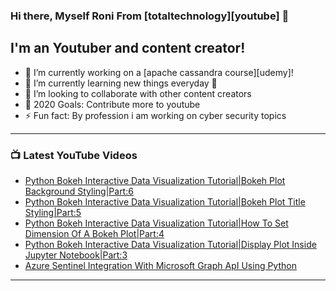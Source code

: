 ### Hi there, Myself Roni From [totaltechnology][youtube] 👋

## I'm an Youtuber and content creator!
- 🔭 I’m currently working on a [apache cassandra course][udemy]!
- 🌱 I’m currently learning new things everyday 🤣
- 👯 I’m looking to collaborate with other content creators
- 🥅 2020 Goals: Contribute more to youtube
- ⚡ Fun fact: By profession i am working on cyber security topics



---

### 📺 Latest YouTube Videos
<!-- YOUTUBE:START -->
- [Python Bokeh Interactive Data Visualization Tutorial|Bokeh Plot Background Styling|Part:6](https://www.youtube.com/watch?v=eZoWfq6Sa4E)
- [Python Bokeh Interactive Data Visualization Tutorial|Bokeh Plot Title Styling|Part:5](https://www.youtube.com/watch?v=r-uREEqv6BI)
- [Python Bokeh Interactive Data Visualization Tutorial|How To Set Dimension Of A Bokeh Plot|Part:4](https://www.youtube.com/watch?v=_i9I3XogE-Q)
- [Python Bokeh Interactive Data Visualization Tutorial|Display Plot Inside Jupyter Notebook|Part:3](https://www.youtube.com/watch?v=ISE3GQkicU0)
- [Azure Sentinel Integration With Microsoft Graph ApI Using Python](https://www.youtube.com/watch?v=quE4dHF467M)
<!-- YOUTUBE:END -->

---


